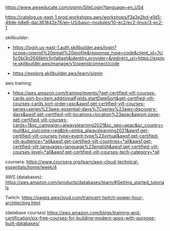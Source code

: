 https://www.awseducate.com/signin/SiteLogin?language=en_US4

https://catalog.us-east-1.prod.workshops.aws/workshops/f3a3e2bd-e1d5-49de-b8e6-dac361842e76/en-US/basic-modules/10-ec2/ec2-linux/3-ec2-1

skillbuilder:
- https://login.us-east-1.auth.skillbuilder.aws/login?scope=openid%20email%20profile&response_type=code&client_id=7ci5c0bl3n2646khir5nfa6ash&identity_provider=&redirect_uri=https://explore.skillbuilder.aws/manage/v1/openidconnect/code

- https://explore.skillbuilder.aws/learn/signin


aws training:
- https://aws.amazon.com/training/events/?get-certified-vilt-courses-cards.sort-by=item.additionalFields.startDateSort&get-certified-vilt-courses-cards.sort-order=asc&awsf.get-certified-vilt-courses-series=series%23aws-essential-days%7Cseries%23aws-discovery-days&awsf.get-certified-vilt-locations=location%23apac&awsm.page-get-certified-vilt-courses-cards=1&sc_campaign=alwayslearning2021&sc_geo=apac&sc_country=mult&sc_outcome=reg&trk=emba_alwayslearning2021&awsf.get-certified-vilt-courses-type=event-type%23virtual&awsf.get-certified-vilt-audience=*all&awsf.get-certified-vilt-countries=*all&awsf.get-certified-vilt-languages=language%23english&awsf.get-certified-vilt-courses-level=*all&awsf.get-certified-vilt-courses-tech-category=*all


coursera:
https://www.coursera.org/learn/aws-cloud-technical-essentials/home/week/4

AWS (databases):
https://aws.amazon.com/products/databases/learn/#Getting_started_tutorials

Twitch:
https://pages.awscloud.com/traincert-twitch-power-hour-architecting.html

(database courses)
https://aws.amazon.com/blogs/training-and-certification/six-free-courses-for-building-modern-apps-with-purpose-built-databases/